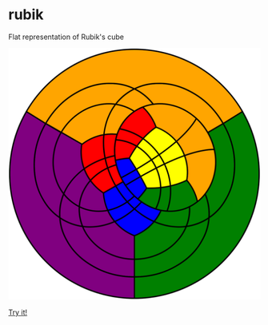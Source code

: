 # rubik

Flat representation of Rubik's cube

[![Screenshot](public/testTurnBottom.svg)](http://yoff.github.io/rubik)

[Try it!](http://yoff.github.io/rubik)